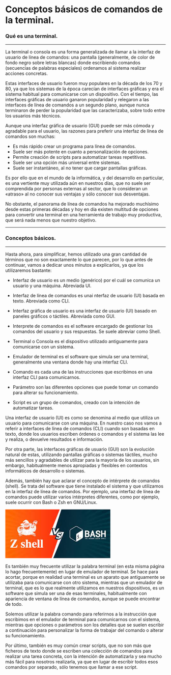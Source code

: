 # Conceptos básicos de comandos de la terminal.
### Qué es una terminal.
---
La terminal o consola es una forma generalizada de llamar a la interfaz de usuario de línea de comandos: una pantalla (generalmente, de color de fondo negro sobre letras blancas) donde escribiendo comandos (secuencias de palabras especiales) ordenamos al sistema realizar acciones concretas.

Estas interfaces de usuario fueron muy populares en la década de los 70 y 80, ya que los sistemas de la época carecían de interfaces gráficas y era el sistema habitual para comunicarse con un dispositivo. Con el tiempo, las interfaces gráficas de usuario ganaron popularidad y relegaron a las interfaces de línea de comandos a un segundo plano, aunque nunca terminaron de perder la popularidad que las caracterizaba, sobre todo entre los usuarios más técnicos.

Aunque una interfaz gráfica de usuario (GUI) puede ser más cómoda y agradable para el usuario, las razones para preferir una interfaz de línea de comandos son muchas:

* Es más rápido crear un programa para línea de comandos.
* Suele ser más potente en cuanto a personalización de opciones.
* Permite creación de scripts para automatizar tareas repetitivas.
* Suele ser una opción más universal entre sistemas.
* Suele ser instantáneo, al no tener que cargar pantallas gráficas.

Es por ello que en el mundo de la informática, y del desarrollo en particular, es una vertiente muy utilizada aún en nuestros días, que no suele ser comprendida por personas externas al sector, que lo consideran un «atraso» al no conocer sus ventajas y sólo conocer sus desventajas.

No obstante, el panorama de línea de comandos ha mejorado muchísimo desde estas primeras décadas y hoy en día existen multitud de opciones para convertir una terminal en una herramienta de trabajo muy productiva, que será nada menos que nuestro objetivo.

---
### Conceptos básicos.
---
Hasta ahora, para simplificar, hemos utilizado una gran cantidad de términos que no son exactamente lo que parecen, por lo que antes de continuar, vamos a dedicar unos minutos a explicarlos, ya que los utilizaremos bastante:
* Interfaz de usuario es un medio (genérico) por el cuál se comunica un usuario y una máquina. Abreviada UI.

* Interfaz de línea de comandos es unai nterfaz de usuario (UI) basada en texto. Abreviada como CLI.

* Interfaz gráfica de usuario	es una interfaz de usuario (UI) basado en paneles gráficos o táctiles. Abreviada como GUI.

* Interprete de comandos es el software encargado de gestionar los comandos del usuario y sus respuestas. Se suele abreviar como Shell.

* Terminal o Consola es el dispositivo utilizado antiguamente para comunicarse con un sistema.

* Emulador de terminal es el software que simula ser una terminal, generalmente una ventana donde hay una interfaz CLI.

* Comando	es cada una de las instrucciones que escribimos en una interfaz CLI para comunicarnos.

* Parámetro	son las diferentes opciones que puede tomar un comando para alterar su funcionamiento.

* Script	es un grupo de comandos, creado con la intención de automatizar tareas.

Una interfaz de usuario (UI) es como se denomina al medio que utiliza un usuario para comunicarse con una máquina. En nuestro caso nos vamos a referir a interfaces de línea de comandos (CLI) cuando son basadas en texto, donde los usuarios escriben órdenes o comandos y el sistema las lee y realiza, o devuelve resultados e información.

Por otra parte, las interfaces gráficas de usuario (GUI) son la evolución natural de estas, utilizando pantallas gráficas o sistemas táctiles, mucho más sencillos y agradables de utilizar para la mayoría de los usuarios, sin embargo, habitualmente menos apropiadas y flexibles en contextos informáticos de desarrollo o sistemas.

Además, también hay que aclarar el concepto de intérprete de comandos (shell). Se trata del software que tiene instalado el sistema y que utilizamos en la interfaz de línea de comandos. Por ejemplo, una interfaz de línea de comandos puede utilizar varios intérpretes diferentes, como por ejemplo, suele ocurrir con Bash o Zsh en GNU/Linux.

![bashVsZhs](bashVsZhs.jpeg)

Es también muy frecuente utilizar la palabra terminal (en esta misma página lo hago frecuentemente) en lugar de emulador de terminal. Se hace para acortar, porque en realidad una terminal es un aparato que antiguamente se utilizaba para comunicarse con otro sistema, mientras que un emulador de terminal, que es lo que realmente utilizamos en nuestros dispositivos, es un software que simula ser una de esas terminales, habitualmente con apariencia de ventana de línea de comandos, aunque se puede encontrar de todo.

Solemos utilizar la palabra comando para referirnos a la instrucción que escribimos en el emulador de terminal para comunicarnos con el sistema, mientras que opciones o parámetros son los detalles que se suelen escribir a continuación para personalizar la forma de trabajar del comando o alterar su funcionamiento.

Por último, también es muy común crear scripts, que no son más que ficheros de texto donde se escriben una colección de comandos para realizar una tarea concreta, con la intención de automatizarla y sea mucho más fácil para nosotros realizarla, ya que en lugar de escribir todos esos comandos por separado, sólo tenemos que llamar a ese script.



